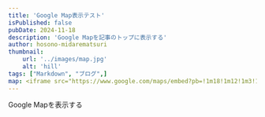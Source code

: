 ```yaml
---
title: 'Google Map表示テスト'
isPublished: false
pubDate: 2024-11-18
description: 'Google Mapを記事のトップに表示する'
author: hosono-midarematsuri
thumbnail:
    url: '../images/map.jpg'
    alt: 'hill'
tags: ["Markdown", "ブログ",]
map: <iframe src="https://www.google.com/maps/embed?pb=!1m18!1m12!1m3!1d3133.1102493245626!2d140.87431871191788!3d38.2537489843073!2m3!1f0!2f0!3f0!3m2!1i1024!2i768!4f13.1!3m3!1m2!1s0x5f8a28138dde47cb%3A0x5304fdf68ff6b45c!2z5ZGz44Gu5qiq57ax!5e0!3m2!1sja!2sjp!4v1731921364114!5m2!1sja!2sjp" width="600" height="450" style="border:0;" allowfullscreen="" loading="lazy" referrerpolicy="no-referrer-when-downgrade"></iframe>
---
```


Google Mapを表示する